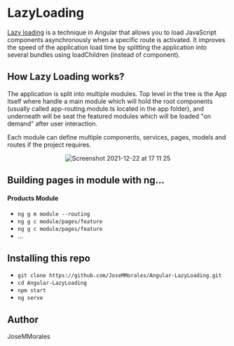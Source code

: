 # LazyLoading

[Lazy loading](https://angular.io/guide/lazy-loading-ngmodules) is a technique in Angular that allows you to load JavaScript components asynchronously when a specific route is activated. It improves the speed of the application load time by splitting the application into several bundles using loadChildren (instead of component).

## How Lazy Loading works?
The application is split into multiple modules. Top level in the tree is the App itself where handle a main module which will hold the root components (usually called app-routing.module.ts located in the app folder), and underneath will be seat the featured modules which will be loaded "on demand" after user interaction. 

Each module can define multiple components, services, pages, models and routes if the project requires.

<div align="center">

![Screenshot 2021-12-22 at 17 11 25](https://user-images.githubusercontent.com/43299285/147122174-a706d0e2-c45c-47ea-92d1-70507c3366a5.png)

</div>

## Building pages in module with ng...
#### Products Module
* `ng g m module --routing`
* `ng g c module/pages/feature`
* `ng g c module/pages/feature`
* ...

## Installing this repo
* `git clone https://github.com/JoseMMorales/Angular-LazyLoading.git`
* `cd Angular-LazyLoading`
* `npm start`
* `ng serve`

## Author
JoseMMorales
